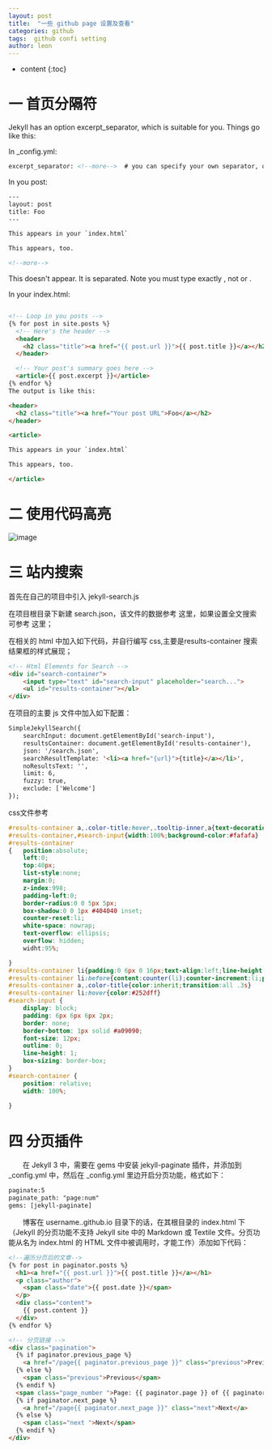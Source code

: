 ```yaml
---
layout: post
title:  "一些 github page 设置及查看"
categories: github
tags:  github confi setting
author: leon
---
```


* content
{:toc}

# 一 首页分隔符
Jekyll has an option excerpt_separator, which is suitable for you. Things go like this:

In _config.yml:

```html
excerpt_separator: <!--more-->  # you can specify your own separator, of course.
```
<!--more-->

In you post:
```html
---
layout: post
title: Foo
---

This appears in your `index.html`

This appears, too.

<!--more-->
```

This doesn't appear. It is separated.
Note you must type exactly <!--more-->, not <!--More--> or <!-- more -->.

In your index.html:
```html

<!-- Loop in you posts -->
{% for post in site.posts %}
  <!-- Here's the header -->
  <header>
    <h2 class="title"><a href="{{ post.url }}">{{ post.title }}</a></h2>
  </header>

  <!-- Your post's summary goes here -->
  <article>{{ post.excerpt }}</article> 
{% endfor %}
The output is like this:

<header>
  <h2 class="title"><a href="Your post URL">Foo</a></h2>
</header>

<article>

This appears in your `index.html`

This appears, too.

</article>
```
# 二 使用代码高亮
![image](https://gss0.baidu.com/9vo3dSag_xI4khGko9WTAnF6hhy/zhidao/wh%3D600%2C800/sign=3cce828a0df41bd5da06e0f261eaadf3/f2deb48f8c5494eeb1cf6ab82ef5e0fe98257ea5.jpg)

# 三 站内搜索
首先在自己的项目中引入 jekyll-search.js

在项目根目录下新建 search.json，该文件的数据参考 这里，如果设置全文搜索可参考 这里；

在相关的 html 中加入如下代码，并自行编写 css,主要是results-container 搜索结果框的样式展现；
```html
<!-- Html Elements for Search -->
<div id="search-container">
    <input type="text" id="search-input" placeholder="search...">
    <ul id="results-container"></ul>
</div>
```
在项目的主要 js 文件中加入如下配置：
```html
SimpleJekyllSearch({
    searchInput: document.getElementById('search-input'),
    resultsContainer: document.getElementById('results-container'),
    json: '/search.json',
    searchResultTemplate: '<li><a href="{url}">{title}</a></li>',
    noResultsText: '',
    limit: 6,
    fuzzy: true,
    exclude: ['Welcome']
});
```
css文件参考
```css
#results-container a,.color-title:hover,.tooltip-inner,a{text-decoration:none}
#results-container,#search-input{width:100%;background-color:#fafafa}
#results-container
{   position:absolute;
    left:0;
    top:40px;
    list-style:none;
    margin:0;
    z-index:998;
    padding-left:0;
    border-radius:0 0 5px 5px;
    box-shadow:0 0 1px #404040 inset;
    counter-reset:li;
    white-space: nowrap;
    text-overflow: ellipsis;
    overflow: hidden;
    widht:95%;

}
#results-container li{padding:0 6px 0 16px;text-align:left;line-height:24px;position:relative}
#results-container li:before{content:counter(li);counter-increment:li;position:absolute;left:6px;top:0}
#results-container a,.color-title{color:inherit;transition:all .3s}
#results-container li:hover{color:#252dff}
#search-input {
    display: block;
    padding: 6px 6px 6px 2px;
    border: none;
    border-bottom: 1px solid #a09090;
    font-size: 12px;
    outline: 0;
    line-height: 1;
    box-sizing: border-box;
}
#search-container {
    position: relative;
    width: 100%;
    
}
```
# 四 分页插件

　　在 Jekyll 3 中，需要在 gems 中安装 jekyll-paginate 插件，并添加到 _config.yml 中，然后在 _config.yml 里边开启分页功能，格式如下：
```html
paginate:5
paginate_path: "page:num"
gems: [jekyll-paginate]
```
　　博客在 username..github.io 目录下的话，在其根目录的 index.html 下（Jekyll 的分页功能不支持 Jekyll site 中的 Markdown 或 Textile 文件。分页功能从名为 index.html 的 HTML 文件中被调用时，才能工作）添加如下代码：
```html
<!--遍历分页后的文章-->
{% for post in paginator.posts %}
  <h1><a href="{{ post.url }}">{{ post.title }}</a></h1>
  <p class="author">
    <span class="date">{{ post.date }}</span>
  </p>
  <div class="content">
    {{ post.content }}
  </div>
{% endfor %}

<!-- 分页链接 -->
<div class="pagination">
  {% if paginator.previous_page %}
    <a href="/page{{ paginator.previous_page }}" class="previous">Previous</a>
  {% else %}
    <span class="previous">Previous</span>
  {% endif %}
  <span class="page_number ">Page: {{ paginator.page }} of {{ paginator.total_pages }}</span>
  {% if paginator.next_page %}
    <a href="/page{{ paginator.next_page }}" class="next">Next</a>
  {% else %}
    <span class="next ">Next</span>
  {% endif %}
</div>
```
